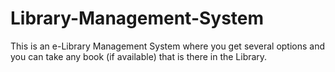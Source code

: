 # Library-Management-System

This is an e-Library Management System where you get several options and you can take any book (if available) that is there in the Library.
